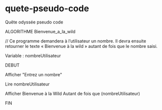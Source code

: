 # quete-pseudo-code
Quête odyssée pseudo code

ALGORITHME Bienvenue_a_la_wild

// Ce programme demandera à l’utilisateur un nombre. Il devra ensuite retourner le texte « Bienvenue à la wild » autant de fois que le nombre saisi. 

Variable :
	nombreUtilisateur

DEBUT

Afficher 
	"Entrez un nombre"

Lire nombreUtilisateur

Afficher
	Bienvenue à la Wild
Autant de fois que (nombreUtilisateur)

FIN
